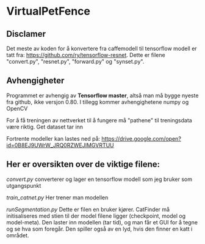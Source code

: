 # VirtualPetFence

## Disclamer
Det meste av koden for å konvertere fra caffemodell til tensorflow modell er tatt fra: https://github.com/ry/tensorflow-resnet.
Dette er filene "convert.py", "resnet.py", "forward.py" og "synset.py".

## Avhengigheter
Programmet er avhengig av **Tensorflow master**, altså man må bygge nyeste fra github, ikke versjon 0.80.
I tillegg kommer avhengighetene numpy og OpenCV

For å få treningen av nettverket til å fungere må "pathene" til treningsdata være riktig. Get dataset tar inn

Fortrente modeller kan lastes ned på: https://drive.google.com/open?id=0B8EJ9UWrW_JRQ0RZWEJIMGVRTUU


## Her er oversikten over de viktige filene:

*convert.py* converterer og lager en tensorflow modell som jeg bruker som utgangspunkt

*train_catnet.py* Her trener man modellen

*runSegmentation.py* Dette er filen en bruker kjører. CatFinder må initisaliseres med stien til der model filene ligger
 (checkpoint, model og model-meta). Den laster inn modellen (tar tid), og man får et GUI for å tegne
og se hva som foregår. Den spiller også av en lyd, hvis den finner en katt i området.